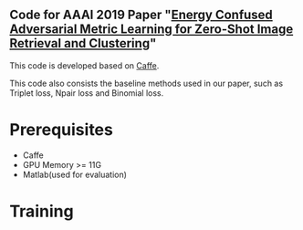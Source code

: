 ## Code for AAAI 2019 Paper "[Energy Confused Adversarial Metric Learning for Zero-Shot Image Retrieval and Clustering](www.bhchen.cn)"

This code is developed based on [Caffe](https://github.com/BVLC/caffe/).

This code also consists the baseline methods used in our paper, such as Triplet loss, Npair loss and Binomial loss.

# Prerequisites
- Caffe
- GPU Memory >= 11G
- Matlab(used for evaluation)

# Training

